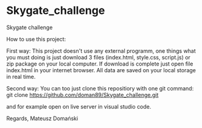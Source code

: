 # Skygate_challenge
Skygate challenge

How to use this project:

First way:
This project doesn't use any external programm, one things what you must doing is just download 3 files (index.html, style.css, script.js) or zip package on your local computer.
If download is complete just open file index.html in your internet browser. All data are saved on your local storage in real time.

Second way:
You can too just clone this repositiory with one git command:
git clone https://github.com/doman89/Skygate_challenge.git

and for example open on live server in visual studio code.

Regards,
Mateusz Domański
